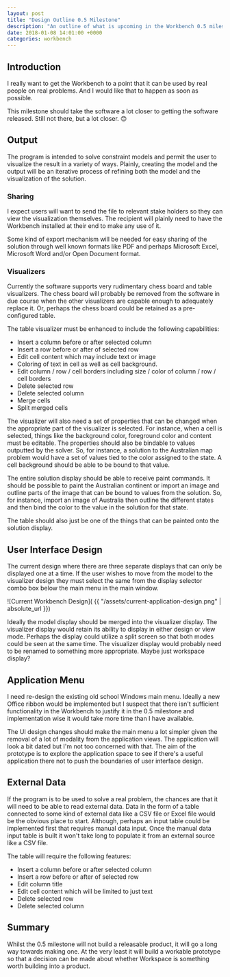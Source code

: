 ```yaml
---
layout: post
title: "Design Outline 0.5 Milestone"
description: "An outline of what is upcoming in the Workbench 0.5 milestone."
date: 2018-01-08 14:01:00 +0000
categories: workbench
---
```

## Introduction
I really want to get the Workbench to a point that it can be used by real people on real problems. And I would like that to happen as soon as possible.

This milestone should take the software a lot closer to getting the software released. Still not there, but a lot closer. :blush:

## Output
The program is intended to solve constraint models and permit the user to visualize the result in a variety of ways. Plainly, creating the model and the output will be an iterative process of refining both the model and the visualization of the solution.

### Sharing
I expect users will want to send the file to relevant stake holders so they can view the visualization themselves. The recipient will plainly need to have the Workbench installed at their end to make any use of it.

Some kind of export mechanism will be needed for easy sharing of the solution through well known formats like PDF and perhaps Microsoft Excel, Microsoft Word and/or Open Document format.

### Visualizers
Currently the software supports very rudimentary chess board and table visualizers. The chess board will probably be removed from the software in due course when the other visualizers are capable enough to adequately replace it. Or, perhaps the chess board could be retained as a pre-configured table.

The table visualizer must be enhanced to include the following capabilities:

* Insert a column before or after selected column
* Insert a row before or after of selected row
* Edit cell content which may include text or image
* Coloring of text in cell as well as cell background.
* Edit column / row / cell borders including size / color of column / row / cell borders
* Delete selected row
* Delete selected column
* Merge cells
* Split merged cells
 
The visualizer will also need a set of properties that can be changed when the appropriate part of the visualizer is selected. For instance, when a cell is selected, things like the background color, foreground color and content must be editable. The properties should also be bindable to values outputted by the solver. So, for instance, a solution to the Australian map problem would have a set of values tied to the color assigned to the state. A cell background should be able to be bound to that value.

The entire solution display should be able to receive paint commands. It should be possible to paint the Australian continent or import an image and outline parts of the image that can be bound to values from the solution. So, for instance, import an image of Australia then outline the different states and then bind the color to the value in the solution for that state.

The table should also just be one of the things that can be painted onto the solution display.

## User Interface Design
The current design where there are three separate displays that can only be displayed one at a time. If the user wishes to move from the model to the visualizer design they must select the same from the display selector combo box below the main menu in the main window.

![Current Workbench Design]( {{ "/assets/current-application-design.png" | absolute_url }})

Ideally the model display should be merged into the visualizer display. The visualizer display would retain its ability to display in either design or view mode. Perhaps the display could utilize a split screen so that both modes could be seen at the same time. The visualizer display would probably need to be renamed to something more appropriate. Maybe just workspace display?

## Application Menu
I need re-design the existing old school Windows main menu. Ideally a new Office ribbon would be implemented but I suspect that there isn't sufficient functionality in the Workbench to justify it in the 0.5 milestone and implementation wise it would take more time than I have available.

The UI design changes should make the main menu a lot simpler given the removal of a lot of modality from the application views. The application will look a bit dated but I'm not too concerned with that. The aim of the prototype is to explore the application space to see if there's a useful application there not to push the boundaries of user interface design.

## External Data
If the program is to be used to solve a real problem, the chances are that it will need to be able to read external data. Data in the form of a table connected to some kind of external data like a CSV file or Excel file would be the obvious place to start. Although, perhaps an input table could be implemented first that requires manual data input. Once the manual data input table is built it won't take long to populate it from an external source like a CSV file.

The table will require the following features:

* Insert a column before or after selected column
* Insert a row before or after of selected row
* Edit column title
* Edit cell content which will be limited to just text
* Delete selected row
* Delete selected column

## Summary
Whilst the 0.5 milestone will not build a releasable product, it will go a long way towards making one. At the very least it will build a workable prototype so that a decision can be made about whether Workspace is something worth building into a product.